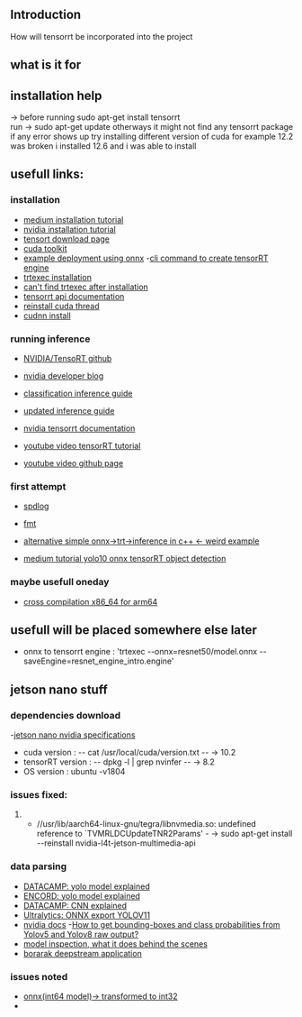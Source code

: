 ## Introduction
How will tensorrt be incorporated into the project

## what is it for 
## installation help
-> before running sudo apt-get install tensorrt  
run -> sudo apt-get update 
otherways it might not find any tensorrt package
if any error shows up try installing different version of cuda for example 12.2 was broken i installed 12.6 and i was able to install
## usefull links:

### installation
- [medium installation tutorial](https://medium.com/@moshiur.faisal01/install-tensorrt-with-command-line-wrapper-trtexec-on-ununtu-20-04-lts-3e44f4f36a2b)
- [nvidia installation tutorial](https://docs.nvidia.com/deeplearning/tensorrt/quick-start-guide/index.html)
- [tensort download page](https://developer.nvidia.com/tensorrt/download/10x)
- [cuda toolkit](https://developer.nvidia.com/cuda-downloads?target_os=Linux&target_arch=x86_64&Distribution=Ubuntu&target_version=22.04&target_type=deb_local)
- [example deployment using onnx](https://docs.nvidia.com/deeplearning/tensorrt/quick-start-guide/index.html#ex-deploy-onnx)
-[cli command to create tensorRT engine](https://docs.nvidia.com/deeplearning/tensorrt/quick-start-guide/index.html#convert-model)
- [trtexec installation](https://forums.developer.nvidia.com/t/where-is-trtexec/73514)
- [can't find trtexec after installation](https://forums.developer.nvidia.com/t/bash-trtexec-command-not-found/127302/5)
- [tensorrt api documentation](https://docs.nvidia.com/deeplearning/tensorrt/index.html)
- [reinstall cuda thread](https://forums.developer.nvidia.com/t/tensorrt-installation-problem/265125/8)
- [cudnn install](https://developer.nvidia.com/cudnn-downloads?target_os=Linux&target_arch=x86_64&Distribution=Ubuntu&target_version=22.04&target_type=deb_network)
### running inference
- [NVIDIA/TensoRT github](https://github.com/NVIDIA/TensorRT/tree/c468d67760e066f4d85c3e7f2fa89aa221fac83f)
- [nvidia developer blog](https://developer.nvidia.com/blog/speed-up-inference-tensorrt/)
- [classification inference guide](https://github.com/NVIDIA-developer-blog/code-samples/tree/master/posts/TensorRT-introduction)
- [updated inference guide](https://developer.nvidia.com/blog/speeding-up-deep-learning-inference-using-tensorrt-updated/)
- [nvidia tensorrt documentation](https://docs.nvidia.com/deeplearning/tensorrt/sample-support-guide/index.html#onnx_mnist_sample)

- [youtube video tensorRT tutorial](https://www.youtube.com/watch?v=Z0n5aLmcRHQ)
- [youtube video github page](https://github.com/cyrusbehr/tensorrt-cpp-api/blob/main/src/main.cpp)

### first attempt 
- [spdlog](https://github.com/gabime/spdlog?tab=readme-ov-file)
- [fmt](https://github.com/fmtlib/fmt/releases/tag/11.0.2)

- [alternative simple onnx->trt->inference in c++ <- weird example](https://github.com/ggluo/TensorRT-Cpp-Example)
- [medium tutorial yolo10 onnx tensorRT object detection](https://medium.com/@boukamchahamdi/yolov10-c-tensorrt-project-27f66c163de1)

### maybe usefull oneday 
- [cross compilation x86_64 for arm64](https://forums.developer.nvidia.com/t/how-to-across-compile-the-tensorrt-sample-code-in-x86-64-for-aarch64/180932/2)

## usefull will be placed somewhere else later
- onnx to tensorrt engine : 'trtexec --onnx=resnet50/model.onnx --saveEngine=resnet_engine_intro.engine'

## jetson nano stuff

### dependencies download
-[jetson nano nvidia specifications](https://developer.nvidia.com/embedded/jetpack-sdk-461)
- cuda version : -- cat /usr/local/cuda/version.txt -- -> 10.2
- tensorRT version : -- dpkg -l | grep nvinfer -- -> 8.2
- OS version : ubuntu -v1804

### issues fixed:
1. -  //usr/lib/aarch64-linux-gnu/tegra/libnvmedia.so: undefined reference to `TVMRLDCUpdateTNR2Params' -
-> sudo apt-get install --reinstall nvidia-l4t-jetson-multimedia-api

### data parsing
- [DATACAMP: yolo model explained](https://www.datacamp.com/blog/yolo-object-detection-explained?utm_source=google&utm_medium=paid_search&utm_campaignid=19589720821&utm_adgroupid=152984011334&utm_device=c&utm_keyword=&utm_matchtype=&utm_network=g&utm_adpostion=&utm_creative=684592139693&utm_targetid=aud-1964540900041:dsa-2222697811358&utm_loc_interest_ms=&utm_loc_physical_ms=9197485&utm_content=DSA~blog~Data-Science&utm_campaign=230119_1-sea~dsa~tofu_2-b2c_3-row-p1_4-prc_5-na_6-na_7-le_8-pdsh-go_9-nb-e_10-na_11-na&gad_source=1&gclid=Cj0KCQiAgdC6BhCgARIsAPWNWH1hOvU7uaViPjwTZ32YlG6DmhF56tnSTTLAJAJ7lSaL89dN0sPWUqYaAiDBEALw_wcB)
- [ENCORD: yolo model explained](https://encord.com/blog/yolo-object-detection-guide/)
- [DATACAMP: CNN explained](https://www.datacamp.com/tutorial/introduction-to-convolutional-neural-networks-cnns?utm_source=google&utm_medium=paid_search&utm_campaignid=19589720821&utm_adgroupid=157156374951&utm_device=c&utm_keyword=&utm_matchtype=&utm_network=g&utm_adpostion=&utm_creative=684592139651&utm_targetid=aud-1964540900041:dsa-2218886984380&utm_loc_interest_ms=&utm_loc_physical_ms=9197485&utm_content=&utm_campaign=230119_1-sea~dsa~tofu_2-b2c_3-row-p1_4-prc_5-na_6-na_7-le_8-pdsh-go_9-nb-e_10-na_11-na&gad_source=1&gclid=Cj0KCQiAgdC6BhCgARIsAPWNWH26c4S1bXY6IZuRk6nnz8oWmPS7jvQ4PgVscG7n4hNTWopI-3dnPpgaArVTEALw_wcB)
- [Ultralytics: ONNX export YOLOV11](https://docs.ultralytics.com/integrations/onnx/)
- [nvidia docs](https://docs.nvidia.com/deeplearning/tensorrt/archives/tensorrt-825/api/index.html#api)
-[How to get bounding-boxes and class probabilities from Yolov5 and Yolov8 raw output?](https://medium.com/@reachraktim/how-to-get-bounding-boxes-and-class-probabilities-from-yolov5-and-yolov8-raw-output-4c4d3dd93fae)
- [model inspection, what it does behind the scenes](https://netron.app/)
- [borarak deepstream application](https://github.com/borarak/yolov8_deepstream.git)
### issues noted
- [onnx(int64 model)-> transformed to int32](https://forums.developer.nvidia.com/t/onnx-model-int64-weights/124248/9)
- 